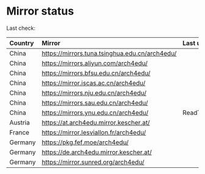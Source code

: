 <script src="./time.js"></script>
# Mirror status
Last check: <script type="text/javascript">localize(1693610175.6731844);</script>

|Country|Mirror|Last update|
|:------|:-----|:----------|
|China|https://mirrors.tuna.tsinghua.edu.cn/arch4edu/|<script type="text/javascript">localize(1693593417);</script>|
|China|https://mirrors.aliyun.com/arch4edu/|<script type="text/javascript">localize(1693377297);</script>|
|China|https://mirrors.bfsu.edu.cn/arch4edu/|<script type="text/javascript">localize(1693593041);</script>|
|China|https://mirror.iscas.ac.cn/arch4edu/|<script type="text/javascript">localize(1693377297);</script>|
|China|https://mirrors.nju.edu.cn/arch4edu/|<script type="text/javascript">localize(1693377297);</script>|
|China|https://mirrors.sau.edu.cn/arch4edu/|<script type="text/javascript">localize(1693593041);</script>|
|China|https://mirrors.ynu.edu.cn/arch4edu/|ReadTimeout|
|Austria|https://at.arch4edu.mirror.kescher.at/|<script type="text/javascript">localize(1693593041);</script>|
|France|https://mirror.lesviallon.fr/arch4edu/|<script type="text/javascript">localize(1693593041);</script>|
|Germany|https://pkg.fef.moe/arch4edu/|<script type="text/javascript">localize(1693593041);</script>|
|Germany|https://de.arch4edu.mirror.kescher.at/|<script type="text/javascript">localize(1693593041);</script>|
|Germany|https://mirror.sunred.org/arch4edu/|<script type="text/javascript">localize(1693593041);</script>|

<script src="./tablefilter/tablefilter.js"></script>
<script src="./table.js"></script>